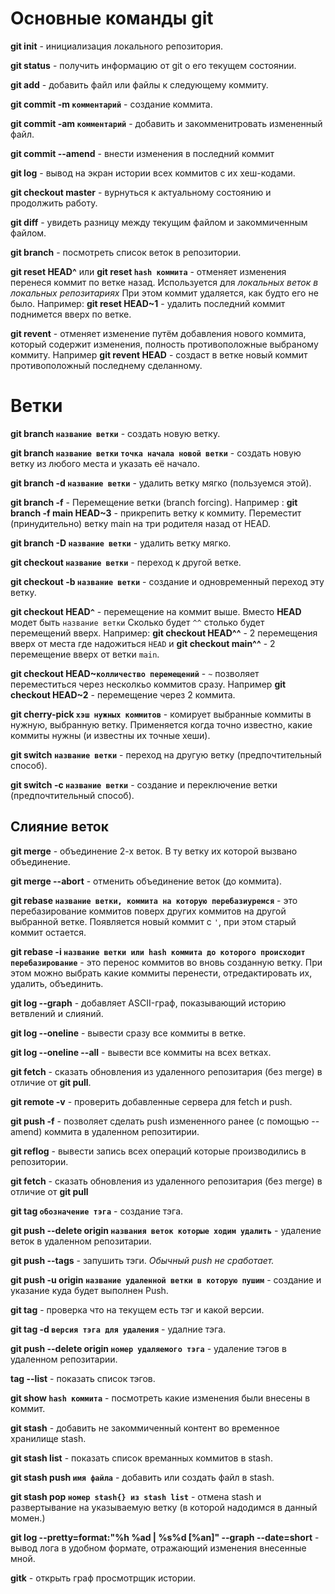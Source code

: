 # Основные команды git

**git init** - инициализация локального репозитория.

**git status** - получить информацию от git о его текущем состоянии.

**git add** - добавить файл или файлы к следующему коммиту.

**git commit -m `комментарий`** - создание коммита.

**git commit -am `комментарий`** - добавить и закомменитровать измененный файл.

**git commit --amend** - внести изменения в последний коммит

**git log** - вывод на экран истории всех коммитов с их хеш-кодами.

**git checkout master** - вурнуться к актуальному состоянию и продолжить работу.

**git diff** - увидеть разницу между текущим файлом и закоммиченным файлом.

**git branch** - посмотреть список веток в репозитории.

**git reset HEAD^** или **git reset `hash коммита`** - отменяет изменения перенеся коммит по ветке назад. Используется для _локальных веток в локальных репозитариях_ При этом коммит удаляется, как будто его не было. Например: **git reset HEAD~1** - удалить последний коммит поднимется вверх по ветке.

**git revent** - отменяет изменение путём добавления нового коммита, который содержит изменения, полность противоположные выбраному коммиту. Например **git revent HEAD** - создаст в ветке новый коммит противоположный последнему сделанному.

# Ветки #

**git branch `название ветки`** - создать новую ветку.

**git branch `название ветки` `точка начала новой ветки`** - создать новую ветку из любого места и указать её начало.

**git branch -d `название ветки`** - удалить ветку мягко (пользуемся этой).

**git branch -f** - Перемещение ветки (branch forcing). Например : **git branch -f main HEAD~3** - прикрепить ветку к коммиту. Переместит (принудительно) ветку main на три родителя назад от HEAD.

**git branch -D `название ветки`** - удалить ветку мягко. 

**git checkout `название ветки`** - переход к другой ветке.

**git checkout -b `название ветки`** - создание и одновременный переход эту ветку.

**git checkout HEAD`^`** - перемещение на коммит выше. Вместо **HEAD** модет быть `название ветки` Сколько будет `^^` столько будет перемещений вверх. Например: **git checkout HEAD^^** - 2 перемещения вверх от места где надожиться `HEAD` и **git checkout main^^** - 2 перемещение вверх от ветки `main`.

**git checkout HEAD~`колличество перемещений`** - `~` позволяет переместиться через несколкьо коммитов сразу. Например **git checkout HEAD~2** - перемещение через 2 коммита.

**git cherry-pick `хэш нужных коммитов`** - комирует выбранные коммиты в нужную, выбранную ветку. Применяется когда точно известно, какие коммиты нужны (и известны их точные хеши).

**git switch `название ветки`** - переход на другую ветку (предпочтительный способ).

**git switch -c `название ветки`** - создание и переключение ветки (предпочтительный способ).

## Слияние веток ##

**git merge** - объединение 2-х веток. В ту ветку их которой вызвано объединение.
 
**git merge --abort** - отменить объединение веток (до коммита).

**git rebase `название ветки, коммита на которую перебазиуремся`** - это перебазирование коммитов поверх других коммитов на другой выбранной ветке. Появляется новый коммит с `'`, при этом старый коммит остается.

**git rebase -i `название ветки или hash коммита до которого происходит перебазирование`** - это перенос коммитов во вновь созданную ветку. При этом можно выбрать какие коммиты перенести, отредактировать их, удалить, объединить.

**git log --graph** - добавляет ASCII-граф, показывающий историю ветвлений и слияний.

**git log --oneline** - вывести сразу все коммиты в ветке.

**git log --oneline --all** - вывести все коммиты на всех ветках.

**git fetch** - сказать обновления из удаленного репозитария (без merge) в отличие от **git pull**.

**git remote -v** - проверить добавленные сервера для fetch и push.

**git push -f** - позволяет сделать push измененного ранее (с помощью --amend) коммита в удаленном репозитирии.

**git reflog** - вывести запись всех операций которые производились в репозитории.

**git fetch** - сказать обновления из удаленного репозитария (без merge) в отличие от **git pull**

**git tag `обозначение тэга`** - создание тэга.

**git push --delete origin `названия веток которые ходим удалить`** - удаление веток в удаленном репозитарии.

**git push --tags** - запушить тэги. _Обычный push не сработает._

**git push -u origin `название удаленной ветки в которую пушим`** - создание и указание куда будет выполнен Push.

**git tag** - проверка что на текущем есть тэг и какой версии.

**git tag -d `версия тэга для удаления`** - удалние тэга.

**git push --delete origin `номер удаляемого тэга`** - удаление тэгов в удаленном репозитарии.

**tag --list** - показать список тэгов.

**git show `hash коммита`** - посмотреть какие изменения были внесены в коммит.

**git stash** - добавить не закоммиченный контент во временное хранилище stash.

**git stash list** - показать список времанных коммитов в stash.

**git stash push `имя файла`** - добавить или создать файл в stash.

**git stash pop `номер stash{} из stash list`** - отмена stash и развертывание на указываемую ветку (в которой надодимся в данный момен.)

**git log --pretty=format:"%h %ad | %s%d [%an]" --graph --date=short** - вывод лога в удобном формате, отражающий изменения внесенные мной.

**gitk** - открыть граф просмотрщик истории.